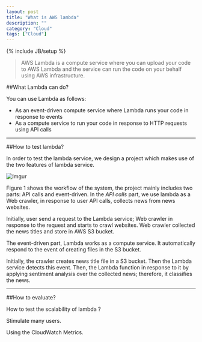 ```yaml
---
layout: post
title: "What is AWS lambda"
description: ""
category: "Cloud"
tags: ["Cloud"]
---
```

{% include JB/setup %}


> AWS Lambda is a compute service where you can upload
your code to AWS Lambda and the service can run the code on your behalf using AWS infrastructure.

<!--more-->

##What Lambda can do?

You can use Lambda as follows:

- As an event-driven compute service where Lambda runs your code in response to events
- As a compute service to run your code in response to HTTP requests using API calls


---

##How to test lambda?

In order to test the lambda service, we design a project which makes use of the two features of lambda service.

![Imgur](http://i.imgur.com/nRa8hMe.png)

Figure 1 shows the workflow of the system, the project mainly includes two parts: API calls and event-driven. In the *API calls* part, we use lambda as a Web crawler, in response to user API calls, collects news from news websites. 

Initially, user send a request to the Lambda service; Web crawler in response to the request and starts to crawl websites.
Web crawler collected the news titles and store in AWS S3 bucket.

The event-driven part, Lambda works as a compute service. It automatically respond to the event of creating files in the S3 bucket. 

Initially, the crawler creates news title file in a S3 bucket. Then the Lambda service detects this event.
Then, the Lambda function in response to it by applying sentiment analysis over the collected news; therefore, it classifies the news.

---

##How to evaluate?

How to test the scalability of lambda ?

Stimulate many users.

Using the CloudWatch Metrics.


